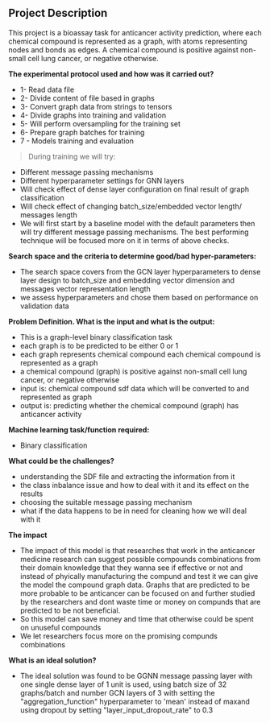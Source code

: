 ## Project Description

This project is a bioassay task for anticancer activity prediction, where each chemical compound is represented as a graph, with atoms representing nodes and bonds as edges.
A chemical compound is positive against non-small cell lung cancer, or negative otherwise.

**The experimental protocol used and how was it carried out?**
* 1- Read data file
* 2- Divide content of file based in graphs
* 3- Convert graph data from strings to tensors
* 4- Divide graphs into training and validation
* 5- Will perform oversampling for the training set
* 6- Prepare graph batches for training
* 7 - Models training and evaluation

>During training we will try:
* Different message passing mechanisms
* Different hyperparameter settings for GNN layers
* Will check effect of dense layer configuration on final result of graph classification
* Will check effect of changing batch_size/embedded vector length/ messages length
* We will first start by a baseline model with the default parameters then will try different message passing mechanisms. The best performing technique will be focused more on it in terms of above checks.

**Search space and the criteria to determine good/bad hyper-parameters:**

* The search space covers from the GCN layer hyperparameters to dense layer design to batch_size and embedding vector dimension and messages vector representation length
* we assess hyperparameters and chose them based on performance on validation data

**Problem Definition. What is the input and what is the output:**

* This is a graph-level binary classification task
* each graph is to be predicted to be either 0 or 1 
* each graph represents chemical compound each chemical compound is represented as a graph
* a chemical compound (graph) is positive against non-small cell lung cancer, or negative otherwise
* input is: chemical compound sdf data which will be converted to and represented as graph
* output is: predicting whether the chemical compound (graph) has anticancer activity

**Machine learning task/function required:**
* Binary classification

**What could be the challenges?**
* understanding the SDF file and extracting the information from it
* the class inbalance issue and how to deal with it and its effect on the results
* choosing the suitable message passing mechanism
* what if the data happens to be in need for cleaning how we will deal with it

**The impact**

* The impact of this model is that researches that work in the anticancer medicine research can suggest possible compounds combinations from their domain knowledge that they wanna see if effective or not and instead of phyically manufacturing the compund and test it we can give the model the compound graph data. Graphs that are predicted to be more probable to be anticancer can be focused on and further studied by the researchers and dont waste time or money on compunds that are predicted to be not beneficial. 
* So this model can save money and time that otherwise could be spent on unuseful compounds
* We let researchers focus more on the promising compunds combinations

**What is an ideal solution?**
* The ideal solution was found to be GGNN message passing layer with one single dense layer of 1 unit is used, using batch size of 32 graphs/batch and number GCN layers of 3 with setting the "aggregation_function" hyperparameter to 'mean' instead of maxand using dropout by setting "layer_input_dropout_rate" to 0.3
